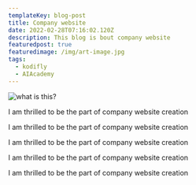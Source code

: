 ```yaml
---
templateKey: blog-post
title: Company website
date: 2022-02-28T07:16:02.120Z
description: This blog is bout company website
featuredpost: true
featuredimage: /img/art-image.jpg
tags:
  - kodifly
  - AIAcademy
---
```

![what is this?]()

I am thrilled to be the part of company website creation

I am thrilled to be the part of company website creation

I am thrilled to be the part of company website creation

I am thrilled to be the part of company website creation

I am thrilled to be the part of company website creation